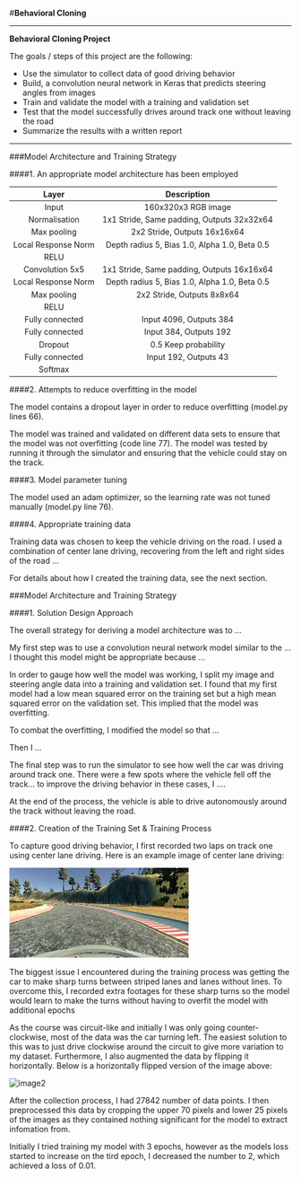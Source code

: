 #**Behavioral Cloning** 

---

**Behavioral Cloning Project**

The goals / steps of this project are the following:
* Use the simulator to collect data of good driving behavior
* Build, a convolution neural network in Keras that predicts steering angles from images
* Train and validate the model with a training and validation set
* Test that the model successfully drives around track one without leaving the road
* Summarize the results with a written report


[//]: # (Image References)

[image1]: ./figures/correct.jpg "Sample input"
[image2]: ./figures/flipped "Augmented input"

---

###Model Architecture and Training Strategy

####1. An appropriate model architecture has been employed

| Layer         		    |     Description	        					            | 
|:---------------------:|:---------------------------------------------:| 
| Input         		    | 160x320x3 RGB image   							          | 
| Normalisation       	| 1x1 Stride, Same padding, Outputs 32x32x64	  |
| Max pooling	      	  | 2x2 Stride,  Outputs 16x16x64 				        |
| Local Response Norm	  | Depth radius 5, Bias 1.0, Alpha 1.0, Beta 0.5 |
| RELU					        |												                        |
| Convolution 5x5     	| 1x1 Stride, Same padding, Outputs 16x16x64 	  |
| Local Response Norm	  | Depth radius 5, Bias 1.0, Alpha 1.0, Beta 0.5 |
| Max pooling	      	  | 2x2 Stride, Outputs 8x8x64 	 			            |
| RELU					        |												                        |
| Fully connected		    | Input 4096, Outputs 384      									|
| Fully connected		    | Input 384, Outputs 192      									|
| Dropout               | 0.5 Keep probability                          |
| Fully connected		    | Input 192, Outputs 43       									|
| Softmax				        |         									                    |

####2. Attempts to reduce overfitting in the model

The model contains a dropout layer in order to reduce overfitting (model.py lines 66). 

The model was trained and validated on different data sets to ensure that the model was not overfitting (code line 77). The model was tested by running it through the simulator and ensuring that the vehicle could stay on the track.

####3. Model parameter tuning

The model used an adam optimizer, so the learning rate was not tuned manually (model.py line 76).

####4. Appropriate training data

Training data was chosen to keep the vehicle driving on the road. I used a combination of center lane driving, recovering from the left and right sides of the road ... 

For details about how I created the training data, see the next section. 

###Model Architecture and Training Strategy

####1. Solution Design Approach

The overall strategy for deriving a model architecture was to ...

My first step was to use a convolution neural network model similar to the ... I thought this model might be appropriate because ...

In order to gauge how well the model was working, I split my image and steering angle data into a training and validation set. I found that my first model had a low mean squared error on the training set but a high mean squared error on the validation set. This implied that the model was overfitting. 

To combat the overfitting, I modified the model so that ...

Then I ... 

The final step was to run the simulator to see how well the car was driving around track one. There were a few spots where the vehicle fell off the track... to improve the driving behavior in these cases, I ....

At the end of the process, the vehicle is able to drive autonomously around the track without leaving the road.


####2. Creation of the Training Set & Training Process

To capture good driving behavior, I first recorded two laps on track one using center lane driving. Here is an example image of center lane driving:

![image1]

The biggest issue I encountered during the training process was getting the car to make sharp turns between striped lanes and lanes without lines. To overcome this, I recorded extra footages for these sharp turns so the model would learn to make the turns without having to overfit the model with additional epochs

As the course was circuit-like and initially I was only going counter-clockwise, most of the data was the car turning left. The easiest solution to this was to just drive clockwise around the circuit to give more variation to my dataset. Furthermore, I also augmented the data by flipping it horizontally. Below is a horizontally flipped version of the image above:

![image2]


After the collection process, I had 27842 number of data points. I then preprocessed this data by cropping the upper 70 pixels and lower 25 pixels of the images as they contained nothing significant for the model to extract infomation from.

Initially I tried training my model with 3 epochs, however as the models loss started to increase on the tird epoch, I decreased the number to 2, which achieved a loss of 0.01.
